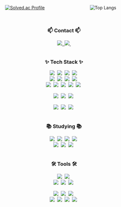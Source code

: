 <div style="width: 100%; height: auto; display: flex;">
<div align="center" style="width: 50%;">

[![Solved.ac Profile](http://mazassumnida.wtf/api/v2/generate_badge?boj=bbakkomm)](https://solved.ac/bbakkomm/)

</div>
<div align="center" style="width: 50%;">

![Top Langs](https://github-readme-stats.vercel.app/api/top-langs/?username=bbakkomm&layout=compact&theme=tokyonight)

</div>

</div>

<br>

<h3 align="center">📫 Contact 📫</h3>
<div align="center">
  <a href="https://web-portfoliostudy-m26geil7668e23ca.sel4.cloudtype.app/" target="_blank">
    <img src="https://img.shields.io/badge/Portfolio-%23000000.svg?style=for-the-badge&logo=firefox&logoColor=#FF7139" />&nbsp
  </a>
  <a href="mailto:bbakkomm@gmail.com">
    <img
      src="https://img.shields.io/badge/bbakkomm@gmail.com-D14836?style=for-the-badge&logo=gmail&logoColor=white"/>&nbsp
  </a>
</div>

<br/>

<!--내용 부분-->
<h3 align="center">✨ Tech Stack ✨</h3>
<div align="center">
  <img src="https://img.shields.io/badge/html5-E34F26.svg?style=for-the-badge&logo=html5&logoColor=white" />&nbsp
  <img src="https://img.shields.io/badge/css3-1572B6.svg?style=for-the-badge&logo=css3&logoColor=white" />&nbsp
  <img src="https://img.shields.io/badge/javascript-F7DF1E.svg?style=for-the-badge&logo=javascript&logoColor=20232a" />&nbsp
  <img src="https://img.shields.io/badge/typescript-007ACC.svg?style=for-the-badge&logo=typescript&logoColor=white" />&nbsp
</div>

<div align="center">
  <img src="https://img.shields.io/badge/react-20232a.svg?style=for-the-badge&logo=react&logoColor=61DAFB" />&nbsp
  <img src="https://img.shields.io/badge/SASS-hotpink.svg?style=for-the-badge&logo=SASS&logoColor=white" />&nbsp
  <img src="https://img.shields.io/badge/tailwindcss-1daabb.svg?style=for-the-badge&logo=tailwind-css&logoColor=white" />&nbsp
  <img src="https://img.shields.io/badge/express.js-%23404d59.svg?style=for-the-badge&logo=express&logoColor=%2361DAFB" />&nbsp
</div>

<div align="center">
  <img src="https://img.shields.io/badge/jquery-%230769AD.svg?style=for-the-badge&logo=jquery&logoColor=white" />&nbsp
  <img src="https://img.shields.io/badge/JWT-black?style=for-the-badge&logo=JSON%20web%20tokens" />&nbsp
  <img src="https://img.shields.io/badge/WordPress-%23117AC9.svg?style=for-the-badge&logo=WordPress&logoColor=white" />&nbsp
  <img src="https://img.shields.io/badge/bootstrap-%238511FA.svg?style=for-the-badge&logo=bootstrap&logoColor=white" />&nbsp
  <img src="https://img.shields.io/badge/MUI-%230081CB.svg?style=for-the-badge&logo=mui&logoColor=white" />&nbsp
</div>

<br>

<div align="center">
  <img src="https://img.shields.io/badge/vite-%23646CFF.svg?style=for-the-badge&logo=vite&logoColor=white" />&nbsp
  <img src="https://img.shields.io/badge/webpack-%238DD6F9.svg?style=for-the-badge&logo=webpack&logoColor=black" />&nbsp
  <img src="https://img.shields.io/badge/GULP-%23CF4647.svg?style=for-the-badge&logo=gulp&logoColor=white" />&nbsp
</div>

<br>

<div align="center">
  <img src="https://img.shields.io/badge/python-3670A0?style=for-the-badge&logo=python&logoColor=ffdd54" />&nbsp
  <img src="https://img.shields.io/badge/-selenium-%43B02A?style=for-the-badge&logo=selenium&logoColor=white" />&nbsp
  <img src="https://img.shields.io/badge/opencv-%23white.svg?style=for-the-badge&logo=opencv&logoColor=white" />&nbsp
</div>

<br>

<h3 align="center">📚 Studying 📚</h3>
<div align="center">
  <img src="https://img.shields.io/badge/threejs-black?style=for-the-badge&logo=three.js&logoColor=white" />&nbsp
  <img src="https://img.shields.io/badge/React%20Query-FF4154?style=for-the-badge&logo=react%20query&logoColor=white" />&nbsp
  <img src="https://img.shields.io/badge/redux-%23593d88.svg?style=for-the-badge&logo=redux&logoColor=white" />&nbsp
  <img src="https://img.shields.io/badge/react_native-%2320232a.svg?style=for-the-badge&logo=react&logoColor=%2361DAFB" />&nbsp
</div>

<div align="center">
  <img src="https://img.shields.io/badge/Next-black?style=for-the-badge&logo=next.js&logoColor=white" />&nbsp
  <img src="https://img.shields.io/badge/nestjs-%23E0234E.svg?style=for-the-badge&logo=nestjs&logoColor=white" />&nbsp
  <img src="https://img.shields.io/badge/-jest-%23C21325?style=for-the-badge&logo=jest&logoColor=white" />&nbsp
</div>

<br>

<h3 align="center">🛠 Tools 🛠</h3>
<div align="center">
  <img src="https://img.shields.io/badge/git-F05033.svg?style=for-the-badge&logo=git&logoColor=white" />&nbsp
  <img src="https://img.shields.io/badge/github-181717.svg?style=for-the-badge&logo=github&logoColor=white" />&nbsp
</div>

<div align="center">
  <img src="https://img.shields.io/badge/adobe%20photoshop-08253c.svg?style=for-the-badge&logo=adobe%20photoshop&logoColor=37abff" />&nbsp
  <img src="https://img.shields.io/badge/Adobe%20XD-470137?style=for-the-badge&logo=Adobe%20XD&logoColor=#FF61F6" />&nbsp
  <img src="https://img.shields.io/badge/figma-F24E1E.svg?style=for-the-badge&logo=figma&logoColor=white" />&nbsp
</div>

<br>

<div align="center">
  <img src="https://img.shields.io/badge/Visual%20Studio%20Code-0078d7.svg?style=for-the-badge&logo=visual-studio-code&logoColor=white" />&nbsp
  <img src="https://img.shields.io/badge/android%20studio-346ac1?style=for-the-badge&logo=android%20studio&logoColor=white" />&nbsp
  <img src="https://img.shields.io/badge/Xcode-007ACC?style=for-the-badge&logo=Xcode&logoColor=white" />&nbsp
</div>

<div align="center">
  <img src="https://img.shields.io/badge/Postman-FF6C37?style=for-the-badge&logo=postman&logoColor=white" />&nbsp
  <img src="https://img.shields.io/badge/Notion-F3F3F3.svg?style=for-the-badge&logo=notion&logoColor=black" />&nbsp
  <img src="https://img.shields.io/badge/jira-%230A0FFF.svg?style=for-the-badge&logo=jira&logoColor=white" />&nbsp
  <img src="https://img.shields.io/badge/Colab-2C2C32.svg?style=for-the-badge&logo=googlecolab&logoColor=F9AB00" />&nbsp
</div>
